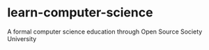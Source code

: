 # learn-computer-science
A formal computer science education through Open Source Society University
